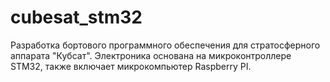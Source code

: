 # cubesat_stm32
Разработка бортового программного обеспечения для стратосферного аппарата "Кубсат". Электроника основана на микроконтроллере STM32, также включает микрокомпьютер Raspberry PI.  
